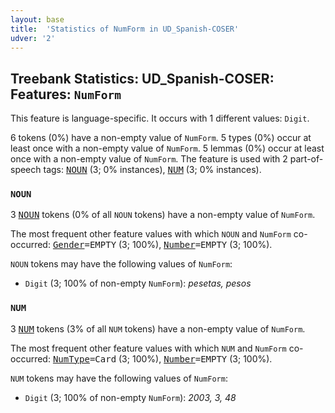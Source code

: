```yaml
---
layout: base
title:  'Statistics of NumForm in UD_Spanish-COSER'
udver: '2'
---
```


## Treebank Statistics: UD_Spanish-COSER: Features: `NumForm`

This feature is language-specific.
It occurs with 1 different values: `Digit`.

6 tokens (0%) have a non-empty value of `NumForm`.
5 types (0%) occur at least once with a non-empty value of `NumForm`.
5 lemmas (0%) occur at least once with a non-empty value of `NumForm`.
The feature is used with 2 part-of-speech tags: <tt><a href="es_coser-pos-NOUN.html">NOUN</a></tt> (3; 0% instances), <tt><a href="es_coser-pos-NUM.html">NUM</a></tt> (3; 0% instances).

### `NOUN`

3 <tt><a href="es_coser-pos-NOUN.html">NOUN</a></tt> tokens (0% of all `NOUN` tokens) have a non-empty value of `NumForm`.

The most frequent other feature values with which `NOUN` and `NumForm` co-occurred: <tt><a href="es_coser-feat-Gender.html">Gender</a></tt><tt>=EMPTY</tt> (3; 100%), <tt><a href="es_coser-feat-Number.html">Number</a></tt><tt>=EMPTY</tt> (3; 100%).

`NOUN` tokens may have the following values of `NumForm`:

* `Digit` (3; 100% of non-empty `NumForm`): <em>pesetas, pesos</em>

### `NUM`

3 <tt><a href="es_coser-pos-NUM.html">NUM</a></tt> tokens (3% of all `NUM` tokens) have a non-empty value of `NumForm`.

The most frequent other feature values with which `NUM` and `NumForm` co-occurred: <tt><a href="es_coser-feat-NumType.html">NumType</a></tt><tt>=Card</tt> (3; 100%), <tt><a href="es_coser-feat-Number.html">Number</a></tt><tt>=EMPTY</tt> (3; 100%).

`NUM` tokens may have the following values of `NumForm`:

* `Digit` (3; 100% of non-empty `NumForm`): <em>2003, 3, 48</em>

